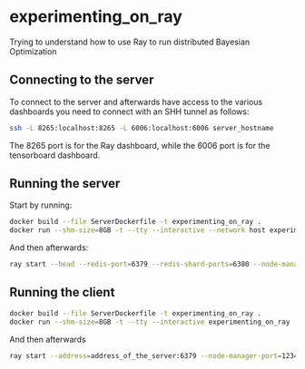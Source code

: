 # experimenting_on_ray
Trying to understand how to use Ray to run distributed Bayesian Optimization

## Connecting to the server
To connect to the server and afterwards have access to the various dashboards you need to connect with an SHH tunnel as follows:

```bash
ssh -L 8265:localhost:8265 -L 6006:localhost:6006 server_hostname
```

The 8265 port is for the Ray dashboard, while the 6006 port is for the tensorboard dashboard.

## Running the server
Start by running:

```bash
docker build --file ServerDockerfile -t experimenting_on_ray .
docker run --shm-size=8GB -t --tty --interactive --network host experimenting_on_ray
```

And then afterwards:

```bash
ray start --head --redis-port=6379 --redis-shard-ports=6380 --node-manager-port=12345 --object-manager-port=12346
```

## Running the client

```bash
docker build --file ServerDockerfile -t experimenting_on_ray .
docker run --shm-size=8GB -t --tty --interactive experimenting_on_ray
```

And then afterwards


```bash
ray start --address=address_of_the_server:6379 --node-manager-port=12345 --object-manager-port=12346
```
